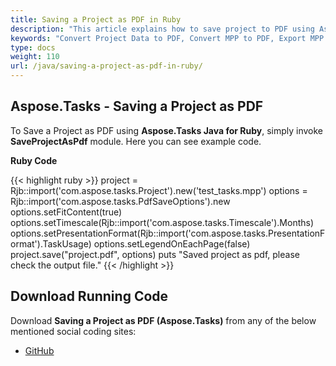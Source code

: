 ```yaml
---
title: Saving a Project as PDF in Ruby
description: "This article explains how to save project to PDF using Aspose.Tasks Java for Ruby."
keywords: "Convert Project Data to PDF, Convert MPP to PDF, Export MPP Project to PDF, MPP to PDF, save project data to PDF, Aspose.Tasks Java for Ruby, Ruby"
type: docs
weight: 110
url: /java/saving-a-project-as-pdf-in-ruby/
---
```


## **Aspose.Tasks - Saving a Project as PDF**
To Save a Project as PDF using **Aspose.Tasks Java for Ruby**, simply invoke **SaveProjectAsPdf** module. Here you can see example code.

**Ruby Code**

{{< highlight ruby >}}
project = Rjb::import('com.aspose.tasks.Project').new('test_tasks.mpp')
options = Rjb::import('com.aspose.tasks.PdfSaveOptions').new
options.setFitContent(true)
options.setTimescale(Rjb::import('com.aspose.tasks.Timescale').Months)
options.setPresentationFormat(Rjb::import('com.aspose.tasks.PresentationFormat').TaskUsage)
options.setLegendOnEachPage(false)
project.save("project.pdf", options)
puts "Saved project as pdf, please check the output file."
{{< /highlight >}}

## **Download Running Code**
Download **Saving a Project as PDF (Aspose.Tasks)** from any of the below mentioned social coding sites:

- [GitHub](https://github.com/aspose-tasks/Aspose.Tasks-for-Java/blob/master/Plugins/Aspose_Tasks_Java_for_Ruby/lib/asposetasksjava/Projects/saveprojectaspdf.rb)
